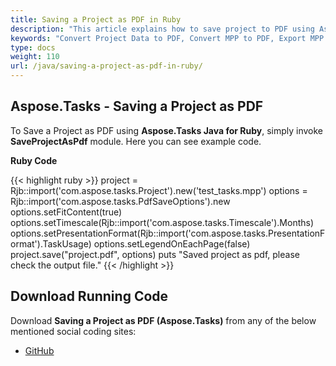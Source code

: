 ```yaml
---
title: Saving a Project as PDF in Ruby
description: "This article explains how to save project to PDF using Aspose.Tasks Java for Ruby."
keywords: "Convert Project Data to PDF, Convert MPP to PDF, Export MPP Project to PDF, MPP to PDF, save project data to PDF, Aspose.Tasks Java for Ruby, Ruby"
type: docs
weight: 110
url: /java/saving-a-project-as-pdf-in-ruby/
---
```


## **Aspose.Tasks - Saving a Project as PDF**
To Save a Project as PDF using **Aspose.Tasks Java for Ruby**, simply invoke **SaveProjectAsPdf** module. Here you can see example code.

**Ruby Code**

{{< highlight ruby >}}
project = Rjb::import('com.aspose.tasks.Project').new('test_tasks.mpp')
options = Rjb::import('com.aspose.tasks.PdfSaveOptions').new
options.setFitContent(true)
options.setTimescale(Rjb::import('com.aspose.tasks.Timescale').Months)
options.setPresentationFormat(Rjb::import('com.aspose.tasks.PresentationFormat').TaskUsage)
options.setLegendOnEachPage(false)
project.save("project.pdf", options)
puts "Saved project as pdf, please check the output file."
{{< /highlight >}}

## **Download Running Code**
Download **Saving a Project as PDF (Aspose.Tasks)** from any of the below mentioned social coding sites:

- [GitHub](https://github.com/aspose-tasks/Aspose.Tasks-for-Java/blob/master/Plugins/Aspose_Tasks_Java_for_Ruby/lib/asposetasksjava/Projects/saveprojectaspdf.rb)
